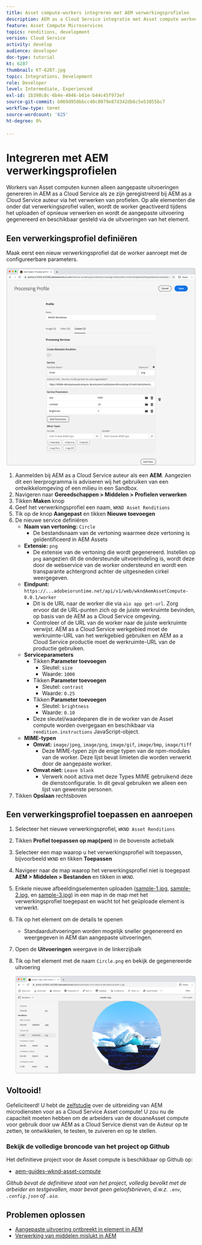 ```yaml
---
title: Asset compute-workers integreren met AEM verwerkingsprofielen
description: AEM as a Cloud Service integratie met Asset compute werknemers die via AEM Assets Processing Profiles naar Adobe I/O Runtime worden gestuurd. Verwerkingsprofielen worden geconfigureerd in de service Auteur om specifieke elementen te verwerken met behulp van aangepaste workers en de bestanden die door de workers worden gegenereerd, op te slaan als elementuitvoeringen.
feature: Asset Compute Microservices
topics: renditions, development
version: Cloud Service
activity: develop
audience: developer
doc-type: tutorial
kt: 6287
thumbnail: KT-6287.jpg
topic: Integrations, Development
role: Developer
level: Intermediate, Experienced
exl-id: 1b398c8c-6b4e-4046-b61e-b44c45f973ef
source-git-commit: b069d958bbcc40c0079e87d342db6c5e53055bc7
workflow-type: tm+mt
source-wordcount: '625'
ht-degree: 0%

---
```


# Integreren met AEM verwerkingsprofielen

Workers van Asset computen kunnen alleen aangepaste uitvoeringen genereren in AEM as a Cloud Service als ze zijn geregistreerd bij AEM as a Cloud Service auteur via het verwerken van profielen. Op alle elementen die onder dat verwerkingsprofiel vallen, wordt de worker geactiveerd tijdens het uploaden of opnieuw verwerken en wordt de aangepaste uitvoering gegenereerd en beschikbaar gesteld via de uitvoeringen van het element.

## Een verwerkingsprofiel definiëren

Maak eerst een nieuw verwerkingsprofiel dat de worker aanroept met de configureerbare parameters.

![Profiel verwerken](./assets/processing-profiles/new-processing-profile.png)

1. Aanmelden bij AEM as a Cloud Service auteur als een __AEM__. Aangezien dit een leerprogramma is adviseren wij het gebruiken van een ontwikkelomgeving of een milieu in een Sandbox.
1. Navigeren naar __Gereedschappen > Middelen > Profielen verwerken__
1. Tikken __Maken__ knop
1. Geef het verwerkingsprofiel een naam, `WKND Asset Renditions`
1. Tik op de knop __Aangepast__ en tikken __Nieuwe toevoegen__
1. De nieuwe service definiëren
   + __Naam van vertoning:__ `Circle`
      + De bestandsnaam van de vertoning waarmee deze vertoning is geïdentificeerd in AEM Assets
   + __Extensie:__ `png`
      + De extensie van de vertoning die wordt gegenereerd. Instellen op `png` aangezien dit de ondersteunde uitvoerindeling is, wordt deze door de webservice van de worker ondersteund en wordt een transparante achtergrond achter de uitgesneden cirkel weergegeven.
   + __Eindpunt:__ `https://...adobeioruntime.net/api/v1/web/wkndAemAssetCompute-0.0.1/worker`
      + Dit is de URL naar de worker die via `aio app get-url`. Zorg ervoor dat de URL-punten zich op de juiste werkruimte bevinden, op basis van de AEM as a Cloud Service omgeving.
      + Controleer of de URL van de worker naar de juiste werkruimte verwijst. AEM as a Cloud Service werkgebied moet de werkruimte-URL van het werkgebied gebruiken en AEM as a Cloud Service productie moet de werkruimte-URL van de productie gebruiken.
   + __Serviceparameters__
      + Tikken __Parameter toevoegen__
         + Sleutel: `size`
         + Waarde: `1000`
      + Tikken __Parameter toevoegen__
         + Sleutel: `contrast`
         + Waarde: `0.25`
      + Tikken __Parameter toevoegen__
         + Sleutel: `brightness`
         + Waarde: `0.10`
      + Deze sleutel/waardeparen die in de worker van de Asset compute worden overgegaan en beschikbaar via `rendition.instructions` JavaScript-object.
   + __MIME-typen__
      + __Omvat:__ `image/jpeg`, `image/png`, `image/gif`, `image/bmp`, `image/tiff`
         + Deze MIME-typen zijn de enige typen van de npm-modules van de worker. Deze lijst bevat limieten die worden verwerkt door de aangepaste worker.
      + __Omvat niet:__ `Leave blank`
         + Verwerk nooit activa met deze Types MIME gebruikend deze de dienstconfiguratie. In dit geval gebruiken we alleen een lijst van gewenste personen.
1. Tikken __Opslaan__ rechtsboven

## Een verwerkingsprofiel toepassen en aanroepen

1. Selecteer het nieuwe verwerkingsprofiel, `WKND Asset Renditions`
1. Tikken __Profiel toepassen op map(pen)__ in de bovenste actiebalk
1. Selecteer een map waarop u het verwerkingsprofiel wilt toepassen, bijvoorbeeld `WKND` en tikken __Toepassen__
1. Navigeer naar de map waarop het verwerkingsprofiel niet is toegepast __AEM > Middelen > Bestanden__ en tikken in `WKND`.
1. Enkele nieuwe afbeeldingselementen uploaden ([sample-1.jpg](../assets/samples/sample-1.jpg), [sample-2.jpg](../assets/samples/sample-2.jpg), en [sample-3.jpg](../assets/samples/sample-3.jpg)) in een map in de map met het verwerkingsprofiel toegepast en wacht tot het geüploade element is verwerkt.
1. Tik op het element om de details te openen
   + Standaarduitvoeringen worden mogelijk sneller gegenereerd en weergegeven in AEM dan aangepaste uitvoeringen.
1. Open de __Uitvoeringen__ weergave in de linkerzijbalk
1. Tik op het element met de naam `Circle.png` en bekijk de gegenereerde uitvoering

   ![Gegenereerde uitvoering](./assets/processing-profiles/rendition.png)

## Voltooid!

Gefeliciteerd! U hebt de [zelfstudie](../overview.md) over de uitbreiding van AEM microdiensten voor as a Cloud Service Asset compute! U zou nu de capaciteit moeten hebben om de arbeiders van de douaneAsset compute voor gebruik door uw AEM as a Cloud Service dienst van de Auteur op te zetten, te ontwikkelen, te testen, te zuiveren en op te stellen.

### Bekijk de volledige broncode van het project op Github

Het definitieve project voor de Asset compute is beschikbaar op Github op:

+ [aem-guides-wknd-asset-compute](https://github.com/adobe/aem-guides-wknd-asset-compute)

_Github bevat de definitieve staat van het project, volledig bevolkt met de arbeider en testgevallen, maar bevat geen geloofsbrieven, d.w.z. `.env`, `.config.json` of `.aio`._

## Problemen oplossen

+ [Aangepaste uitvoering ontbreekt in element in AEM](../troubleshooting.md#custom-rendition-missing-from-asset)
+ [Verwerking van middelen mislukt in AEM](../troubleshooting.md#asset-processing-fails)
